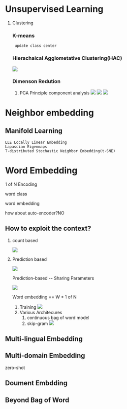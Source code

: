 # Unsupervised Learning
1. Clustering
    ### K-means
        update class center
    ### Hierachaical Agglometative Clustering(HAC)
    ![](img/HAC.PNG)
    ### Dimenson Redution
    1. PCA Principle component analysis
        ![](img/PCA1.PNG)
        ![](img/PCA2.PNG)
        ![](img/PCA3.PNG)
# Neighbor embedding
   ## Manifold Learning
    LLE Locally Linear Embedding
    Lapascian Eigenmaps
    T-distributed Stochastic Neighbor Embedding(t-SNE)

# Word Embedding
1 of N Encoding

word class

word embedding

how about auto-encoder?NO

## How to exploit the context?
1. count based
   
   ![](img/countbased.PNG)
2. Prediction based

    ![](img/predictionbased.PNG)

    Prediction-based -- Sharing Parameters

    ![](img/pbsp.PNG)

    Word embedding == W * 1 of N
    1. Training
        ![](img/pdtraining.PNG)
    2. Various Architecures
       1. continuous bag of word model
       2. skip-gram
        ![](img/pbva.PNG)

## Multi-lingual Embedding
## Multi-domain Embedding
zero-shot
## Doument Embdding
## Beyond Bag of Word 
